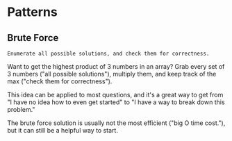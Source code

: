 # Patterns

## Brute Force

```
Enumerate all possible solutions, and check them for correctness.
```

Want to get the highest product of 3 numbers in an array? Grab every set of 3 numbers ("all possible solutions"), multiply them, and keep track of the max ("check them for correctness").

This idea can be applied to most questions, and it's a great way to get from "I have no idea how to even get started" to "I have a way to break down this problem."

The brute force solution is usually not the most efficient ("big O time cost."), but it can still be a helpful way to start.
